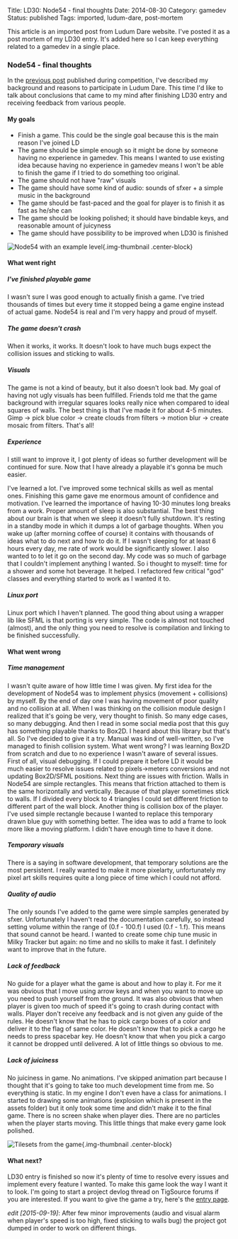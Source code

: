 Title: LD30: Node54 - final thoughts
Date: 2014-08-30
Category: gamedev
Status: published
Tags: imported, ludum-dare, post-mortem

This article is an imported post from Ludum Dare website. I've posted it
as a post mortem of my LD30 entry. It's added here so I can keep everything 
related to a gamedev in a single place.

<!-- PELICAN_END_SUMMARY -->

### Node54 - final thoughts

In the [previous post][1] published during competition, I've described my background
and reasons to participate in Ludum Dare. This time I'd like to talk about
conclusions that came to my mind after finishing LD30 entry and receiving
feedback from various people.

#### My goals

- Finish a game. This could be the single goal because this is the main reason 
  I've joined LD
- The game should be simple enough so it might be done by someone having no 
  experience in gamedev. This means I wanted to use existing idea because
  having no experience in gamedev means I won't be able to finish the game if I
  tried to do something too original.
- The game should not have "raw" visuals
- The game should have some kind of audio: sounds of sfxer + a simple music in
  the background
- The game should be fast-paced and the goal for player is to finish it as fast
  as he/she can
- The game should be looking polished; it should have bindable keys, and
  reasonable amount of juicyness
- The game should have possibility to be improved when LD30 is finished


![Node54 with an example level]({filename}/images/0003-level.png){.img-thumbnail .center-block}

#### What went right

##### I've finished playable game

I wasn't sure I was good enough to actually finish a game. I've tried thousands
of times but every time it stopped being a game engine instead of actual game.
Node54 is real and I'm very happy and proud of myself.

##### The game doesn't crash

When it works, it works. It doesn't look to have much bugs expect the collision
issues and sticking to walls.

##### Visuals

The game is not a kind of beauty, but it also doesn't look bad. My goal of
having not ugly visuals has been fulfilled. Friends told me that the game
background with irregular squares looks really nice when compared to ideal
squares of walls. The best thing is that I've made it for about 4-5 minutes.
Gimp -> pick blue color -> create clouds from filters -> motion blur -> create
mosaic from filters. That's all!

##### Experience
I still want to improve it, I got plenty of ideas so further development will
be continued for sure. Now that I have already a playable it's gonna be much
easier.

I've learned a lot. I've improved some technical skills as well as mental ones.
Finishing this game gave me enormous amount of confidence and motivation. I've
learned the importance of having 10-30 minutes long breaks from a work. Proper
amount of sleep is also substantial. The best thing about our brain is that
when we sleep it doesn't fully shutdown. It's resting in a standby mode in
which it dumps a lot of garbage thoughts. When you wake up (after morning
coffee of course) it contains with thousands of ideas what to do next and how
to do it. If I wasn't sleeping for at least 6 hours every day, me rate of work
would be significantly slower. I also wanted to to let it go on the second day.
My code was so much of garbage that I couldn't implement anything I wanted. So
i thought to myself: time for a shower and some hot beverage. It helped. I
refactored few critical "god" classes and everything started to work as I
wanted it to.

##### Linux port

Linux port which I haven't planned. The good thing about using a wrapper lib
like SFML is that porting is very simple. The code is almost not touched
(almost), and the only thing you need to resolve is compilation and linking to
be finished successfully.

#### What went wrong

##### Time management

I wasn't quite aware of how little time I was given. My first idea for the
development of Node54 was to implement physics (movement + collisions) by
myself. By the end of day one I was having movement of poor quality and no
collision at all. When I was thinking on the collision module design I realized
that it's going be very, very thought to finish. So many edge cases, so many
debugging. And then I read in some social media post that this guy has
something playable thanks to Box2D. I heard about this library but that's all.
So I've decided to give it a try. Manual was kind of well-written, so I've
managed to finish collision system. What went wrong? I was learning Box2D from
scratch and due to no experience I wasn't aware of several issues. First of
all, visual debugging. If I could prepare it before LD it would be much easier
to resolve issues related to pixels->meters conversions and not updating
Box2D/SFML positions. Next thing are issues with friction. Walls in Node54 are
simple rectangles. This means that friction attached to them is the same
horizontally and vertically. Because of that player sometimes stick to walls.
If I divided every block to 4 triangles I could set different friction to
different part of the wall block. Another thing is collision box of the player.
I've used simple rectangle because I wanted to replace this temporary drawn
blue guy with something better. The idea was to add a frame to look more like a
moving platform. I didn't have enough time to have it done.

##### Temporary visuals

There is a saying in software development, that temporary solutions are the
most persistent. I really wanted to make it more pixelarty, unfortunately my
pixel art skills requires quite a long piece of time which I could not afford.

##### Quality of audio
The only sounds I've added to the game were simple samples generated by sfxer.
Unfortunately I haven't read the documentation carefully, so instead setting
volume within the range of (0.f - 100.f) I used (0.f - 1.f).  This means that
sound cannot be heard. I wanted to create some chip tune music in Milky Tracker
but again: no time and no skills to make it fast. I definitely want to improve
that in the future.

##### Lack of feedback

No guide for a player what the game is about and how to play it. For me it was
obvious that I move using arrow keys and when you want to move up you need to
push yourself from the ground. It was also obvious that when player is given
too much of speed it's going to crash during contact with walls. Player don't
receive any feedback and is not given any guide of the rules. He doesn't know
that he has to pick cargo boxes of a color and deliver it to the flag of same
color. He doesn't know that to pick a cargo he needs to press spacebar key. He
doesn't know that when you pick a cargo it cannot be dropped until delivered. A
lot of little things so obvious to me.

##### Lack of juiciness
    
No juiciness in game. No animations. I've skipped animation part because I
thought that it's going to take too much development time from me. So
everything is static. In my engine I don't even have a class for animations. I
started to drawing some animations (explosion which is present in the assets
folder) but it only took some time and didn't make it to the final game. There
is no screen shake when player dies. There are no particles when the player
starts moving. This little things that make every game look polished.

![Tilesets from the game]({filename}/images/0004-atlas.png){.img-thumbnail .center-block}

#### What next?

LD30 entry is finished so now it's plenty of time to resolve every issues and
implement every feature I wanted. To make this game look the way I want it to
look. I'm going to start a project devlog thread on TigSource forums if you are
interested. If you want to give the game a try, here's the [entry page][2].

*edit [2015-09-19]*: After few minor improvements (audio and visual 
alarm when player's speed is too high, fixed sticking to walls bug) the
project got dumped in order to work on different things.

[1]: {filename}/articles/02_LD30_part1.md
[2]: http://ludumdare.com/compo/ludum-dare-30/?action=preview&uid=40102

